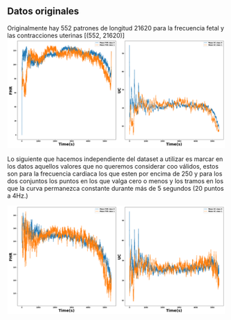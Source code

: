 ## Datos originales
Originalmente hay 552 patrones de longitud 21620 para la frecuencia fetal y las contracciones uterinas [(552, 21620)]
![Mean by class](../Plots/Original_Data/Means_plots.png)

Lo siguiente que hacemos independiente del dataset a utilizar es marcar en los datos aquellos valores que no queremos considerar
coo válidos, estos son para la frecuencia cardiaca los que esten por encima de 250 y para los dos conjuntos los puntos en los que valga
cero o menos y los tramos en los que la curva permanezca constante durante más de 5 segundos (20 puntos a 4Hz.)

![Mean by class clean data](../Plots/Original_Data/Means_plots_clean.png)
